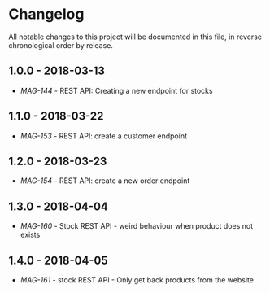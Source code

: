 # Changelog

All notable changes to this project will be documented in this file, in reverse chronological order by release.

## 1.0.0 - 2018-03-13

- *MAG-144* - REST API: Creating a new endpoint for stocks

## 1.1.0 - 2018-03-22

- *MAG-153* - REST API: create a customer endpoint

## 1.2.0 - 2018-03-23

- *MAG-154* - REST API: create a new order endpoint

## 1.3.0 - 2018-04-04

- *MAG-160* - Stock REST API - weird behaviour when product does not exists

## 1.4.0 - 2018-04-05

- *MAG-161* - stock REST API - Only get back products from the website